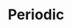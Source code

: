 ---
title: Periodic
desc: Periodic is a website with a model over the periodic system. The user can choose the element they want to inspect more and get more information about it.

---